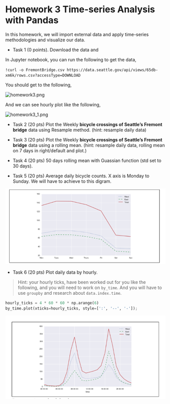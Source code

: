 # Homework 3 Time-series Analysis with Pandas

In this homework, we will import external data and apply time-series methodologies and visualize our data.

* Task 1 (0 points). Download the data and 

In Jupyter notebook, you can run the following to get the data,

`!curl -o FremontBridge.csv https://data.seattle.gov/api/views/65db-xm6k/rows.csv?accessType=DOWNLOAD`

You should get to the following,

![homework3.png](https://kevinli-webbertech.github.io/blog/images/big_data/homework/homework3.png)

And we can see hourly plot like the following,

![homework3_1.png](https://kevinli-webbertech.github.io/blog/images/big_data/homework/homework3_1.png)

* Task 2 (20 pts) Plot the Weekly **bicycle crossings of Seattle’s Fremont bridge** data using Resample method. (hint: resample daily data)

* Task 3 (20 pts) Plot the Weekly **bicycle crossings of Seattle’s Fremont bridge** data using a rolling mean. (hint: resample daily data, rolling mean on 7 days in right/default and plot.)

* Task 4 (20 pts) 50 days rolling mean with Guassian function (std set to 30 days).

* Task 5 (20 pts) Average daily bicycle counts. X axis is Monday to Sunday. We will have to achieve to this digram.

![daily_bicycle_counts](./daily_bicycle_counts.png)

* Task 6 (20 pts) Plot daily data by hourly.

>Hint: your hourly ticks, have been worked out for you like the following, and you will need to work on `by_time`. And you will have to use `groupby` and research about `data.index.time`.

```python
hourly_ticks = 4 * 60 * 60 * np.arange(6)
by_time.plot(xticks=hourly_ticks, style=[':', '--', '-']);
```

![hourly_plot](./hourly_plot.png)